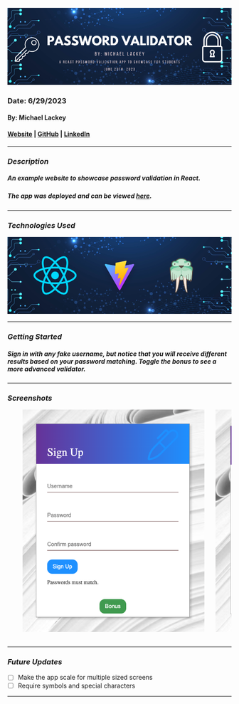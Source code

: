 ![Password Validator](public/images/banner.png)

### Date: 6/29/2023

#### By: Michael Lackey

#### [Website](https://michaellackey.com/) | [GitHub](https://github.com/NobodysLackey) | [LinkedIn](https://www.linkedin.com/in/michaelglackey/)
***

### ***Description***

##### An example website to showcase password validation in React.

##### The app was deployed and can be viewed [here](https://password-validator.surge.sh/).

***

### ***Technologies Used***

![Technologies Used](public/images/tech-banner.png)
***

### ***Getting Started***

##### Sign in with any fake username, but notice that you will receive different results based on your password matching. Toggle the bonus to see a more advanced validator.

***

### ***Screenshots***

<div align="center">
  <pre>
    <img src="public/images/login.png" height="500" />&nbsp;&nbsp;&nbsp;<img src="public/images/match.png" height="500" />&nbsp;&nbsp;&nbsp;<img src="public/images/success.png" height="500" />
  </pre>
</div>

***

### ***Future Updates***

- [ ] Make the app scale for multiple sized screens
- [ ] Require symbols and special characters

***
